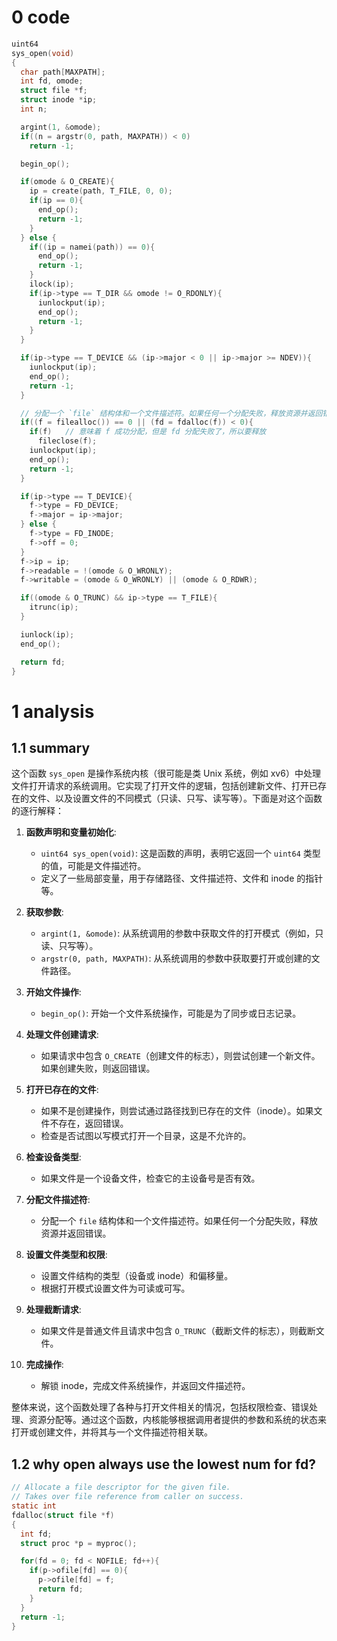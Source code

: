 # 0 code

```c
uint64
sys_open(void)
{
  char path[MAXPATH];
  int fd, omode;
  struct file *f;
  struct inode *ip;
  int n;

  argint(1, &omode);
  if((n = argstr(0, path, MAXPATH)) < 0)
    return -1;

  begin_op();

  if(omode & O_CREATE){
    ip = create(path, T_FILE, 0, 0);
    if(ip == 0){
      end_op();
      return -1;
    }
  } else {
    if((ip = namei(path)) == 0){
      end_op();
      return -1;
    }
    ilock(ip);
    if(ip->type == T_DIR && omode != O_RDONLY){
      iunlockput(ip);
      end_op();
      return -1;
    }
  }

  if(ip->type == T_DEVICE && (ip->major < 0 || ip->major >= NDEV)){
    iunlockput(ip);
    end_op();
    return -1;
  }

  // 分配一个 `file` 结构体和一个文件描述符。如果任何一个分配失败，释放资源并返回错误。
  if((f = filealloc()) == 0 || (fd = fdalloc(f)) < 0){
    if(f)   // 意味着 f 成功分配，但是 fd 分配失败了，所以要释放
      fileclose(f);
    iunlockput(ip);
    end_op();
    return -1;
  }

  if(ip->type == T_DEVICE){
    f->type = FD_DEVICE;
    f->major = ip->major;
  } else {
    f->type = FD_INODE;
    f->off = 0;
  }
  f->ip = ip;
  f->readable = !(omode & O_WRONLY);
  f->writable = (omode & O_WRONLY) || (omode & O_RDWR);

  if((omode & O_TRUNC) && ip->type == T_FILE){
    itrunc(ip);
  }

  iunlock(ip);
  end_op();

  return fd;
}

```

# 1 analysis

## 1.1 summary
这个函数 `sys_open` 是操作系统内核（很可能是类 Unix 系统，例如 xv6）中处理文件打开请求的系统调用。它实现了打开文件的逻辑，包括创建新文件、打开已存在的文件、以及设置文件的不同模式（只读、只写、读写等）。下面是对这个函数的逐行解释：

1. **函数声明和变量初始化**:
   - `uint64 sys_open(void)`: 这是函数的声明，表明它返回一个 `uint64` 类型的值，可能是文件描述符。
   - 定义了一些局部变量，用于存储路径、文件描述符、文件和 inode 的指针等。

2. **获取参数**:
   - `argint(1, &omode)`: 从系统调用的参数中获取文件的打开模式（例如，只读、只写等）。
   - `argstr(0, path, MAXPATH)`: 从系统调用的参数中获取要打开或创建的文件路径。

3. **开始文件操作**:
   - `begin_op()`: 开始一个文件系统操作，可能是为了同步或日志记录。

4. **处理文件创建请求**:
   - 如果请求中包含 `O_CREATE`（创建文件的标志），则尝试创建一个新文件。如果创建失败，则返回错误。

5. **打开已存在的文件**:
   - 如果不是创建操作，则尝试通过路径找到已存在的文件（inode）。如果文件不存在，返回错误。
   - 检查是否试图以写模式打开一个目录，这是不允许的。

6. **检查设备类型**:
   - 如果文件是一个设备文件，检查它的主设备号是否有效。

7. **分配文件描述符**:
   - 分配一个 `file` 结构体和一个文件描述符。如果任何一个分配失败，释放资源并返回错误。

8. **设置文件类型和权限**:
   - 设置文件结构的类型（设备或 inode）和偏移量。
   - 根据打开模式设置文件为可读或可写。

9. **处理截断请求**:
   - 如果文件是普通文件且请求中包含 `O_TRUNC`（截断文件的标志），则截断文件。

10. **完成操作**:
    - 解锁 inode，完成文件系统操作，并返回文件描述符。

整体来说，这个函数处理了各种与打开文件相关的情况，包括权限检查、错误处理、资源分配等。通过这个函数，内核能够根据调用者提供的参数和系统的状态来打开或创建文件，并将其与一个文件描述符相关联。

## 1.2 why open always use the lowest num for fd?

```c
// Allocate a file descriptor for the given file.
// Takes over file reference from caller on success.
static int
fdalloc(struct file *f)
{
  int fd;
  struct proc *p = myproc();

  for(fd = 0; fd < NOFILE; fd++){
    if(p->ofile[fd] == 0){
      p->ofile[fd] = f;
      return fd;
    }
  }
  return -1;
}

```